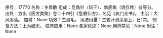 序号：17770
名称：生眉散
组成：皂角针（焙干）、新鹿角（烧存性）各等分。
出处：方出《医方类聚》卷二十四引《急救仙方》，名见《疯门全书》。
主治：大风眉落。
加减：None
功效：生眉毛。
用法用量：生姜汁调涂眉上，日1次。
制备方法：上为细末。
临床应用：None
各家论述：None
用药禁忌：None
附注：None
